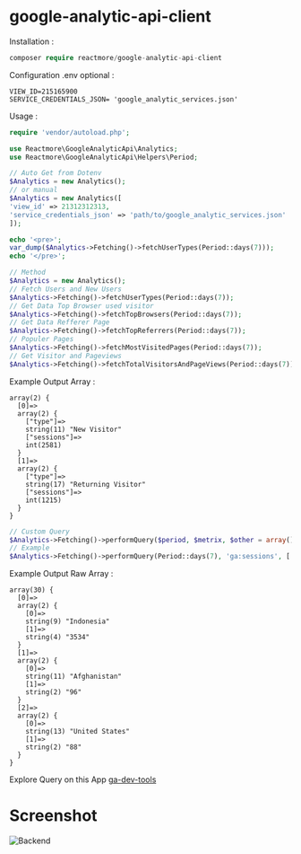 # google-analytic-api-client


Installation :
```php
composer require reactmore/google-analytic-api-client 
```

Configuration .env optional : 
```
VIEW_ID=215165900
SERVICE_CREDENTIALS_JSON= 'google_analytic_services.json'
```

Usage :

```php
require 'vendor/autoload.php';

use Reactmore\GoogleAnalyticApi\Analytics;
use Reactmore\GoogleAnalyticApi\Helpers\Period;

// Auto Get from Dotenv
$Analytics = new Analytics();
// or manual
$Analytics = new Analytics([
'view_id' => 21312312313,
'service_credentials_json' => 'path/to/google_analytic_services.json'
]);

echo '<pre>';
var_dump($Analytics->Fetching()->fetchUserTypes(Period::days(7)));
echo '</pre>';

// Method 
$Analytics = new Analytics();
// Fetch Users and New Users
$Analytics->Fetching()->fetchUserTypes(Period::days(7));
// Get Data Top Browser used visitor
$Analytics->Fetching()->fetchTopBrowsers(Period::days(7));
// Get Data Refferer Page
$Analytics->Fetching()->fetchTopReferrers(Period::days(7));
// Populer Pages
$Analytics->Fetching()->fetchMostVisitedPages(Period::days(7));
// Get Visitor and Pageviews
$Analytics->Fetching()->fetchTotalVisitorsAndPageViews(Period::days(7));
```

Example Output Array : 
```array
array(2) {
  [0]=>
  array(2) {
    ["type"]=>
    string(11) "New Visitor"
    ["sessions"]=>
    int(2581)
  }
  [1]=>
  array(2) {
    ["type"]=>
    string(17) "Returning Visitor"
    ["sessions"]=>
    int(1215)
  }
}
```

```php
// Custom Query
$Analytics->Fetching()->performQuery($period, $metrix, $other = array());
// Example
$Analytics->Fetching()->performQuery(Period::days(7), 'ga:sessions', ['dimensions' => 'ga:country', 'sort' => '-ga:sessions'])->getRows();
```

Example Output Raw Array : 
```
array(30) {
  [0]=>
  array(2) {
    [0]=>
    string(9) "Indonesia"
    [1]=>
    string(4) "3534"
  }
  [1]=>
  array(2) {
    [0]=>
    string(11) "Afghanistan"
    [1]=>
    string(2) "96"
  }
  [2]=>
  array(2) {
    [0]=>
    string(13) "United States"
    [1]=>
    string(2) "88"
  } 
}
```

Explore Query on this App [ga-dev-tools](https://ga-dev-tools.web.app/query-explorer/)

# Screenshot
![Backend](https://raw.githubusercontent.com/reactmore/google-analytic-api-client/master/screenshot.png)




